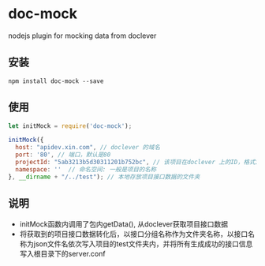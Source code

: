 doc-mock
===============

nodejs plugin for mocking data from doclever

## 安装

`npm install doc-mock --save`

## 使用

```js
let initMock = require('doc-mock');

initMock({
  host: "apidev.xin.com", // doclever 的域名
  port: '80', // 端口，默认是80
  projectId: "5ab3213b5d30311201b752bc", // 该项目在doclever 上的ID，格式为ObjectId
  namespace: ''  // 命名空间: 一般是项目的名称
}, __dirname + "/../test"); // 本地存放项目接口数据的文件夹

```

## 说明

- initMock函数内调用了包内getData(), 从doclever获取项目接口数据
- 将获取到的项目接口数据转化后，以接口分组名称作为文件夹名称，以接口名称为json文件名依次写入项目的test文件夹内，并将所有生成成功的接口信息写入根目录下的server.conf